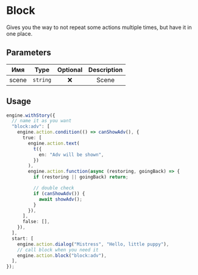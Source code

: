 # Block

Gives you the way to not repeat some actions multiple times, but have it in one place.

## Parameters

|  Имя  |        Type         | Optional | Description |
| :---: | :-----------------: | :------: | :---------: |
| scene | <code>string</code> |    ❌    |    Scene    |

## Usage

```ts
engine.withStory({
  // name it as you want
  "block:adv": [
    engine.action.condition(() => canShowAdv(), {
      true: [
        engine.action.text(
          t({
            en: "Adv will be shown",
          })
        ),
        engine.action.function(async (restoring, goingBack) => {
          if (restoring || goingBack) return;

          // double check
          if (canShowAdv()) {
            await showAdv();
          }
        }),
      ],
      false: [],
    }),
  ],
  start: [
    engine.action.dialog("Mistress", "Hello, little puppy"),
    // call block when you need it
    engine.action.block("block:adv"),
  ],
});
```
